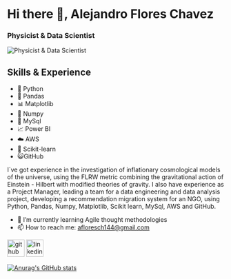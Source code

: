 # Hi there 👋, Alejandro Flores Chavez
### Physicist & Data Scientist
![Physicist & Data Scientist](https://media.licdn.com/dms/image/D4D16AQFhXq7fWJl-ZQ/profile-displaybackgroundimage-shrink_350_1400/0/1678236583843?e=1684368000&v=beta&t=knIr--7H7BsQRAISm2LM8cT-YkWkzEQApXRQCHATJMc)

## Skills & Experience

* 🐍 Python
* 🐼 Pandas
* 📊 Matplotlib
* 🔢 Numpy
* 💽 MySql
* 📈 Power BI
* ☁️ AWS
* 🤖 Scikit-learn
* 😺GitHub

I´ve got experience in the investigation of inflationary cosmological models of the universe, using the FLRW metric combining the gravitational action of Einstein - Hilbert with modified theories of gravity. I also have experience as a Project Manager, leading a team for a data engineering and data analysis project, developing a recommendation migration system for an NGO, using Python, Pandas, Numpy, Matplotlib, Scikit learn, MySql, AWS and GitHub.


- 🌱 I’m currently learning Agile thought methodologies 
- 📫 How to reach me: afloresch144@gmail.com 


[<img src='https://cdn.jsdelivr.net/npm/simple-icons@3.0.1/icons/github.svg' alt='github' height='40'>](https://github.com/molten1919)  [<img src='https://cdn.jsdelivr.net/npm/simple-icons@3.0.1/icons/linkedin.svg' alt='linkedin' height='40'>](https://www.linkedin.com/in/alejandro-flores-chavez/)  

[![Anurag's GitHub stats](https://github-readme-stats.vercel.app/api?username=molten1919)](https://github.com/anuraghazra/github-readme-stats)

